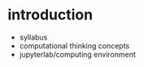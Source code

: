 # introduction
- syllabus
- computational thinking concepts
- jupyterlab/computing environment




```python

```

